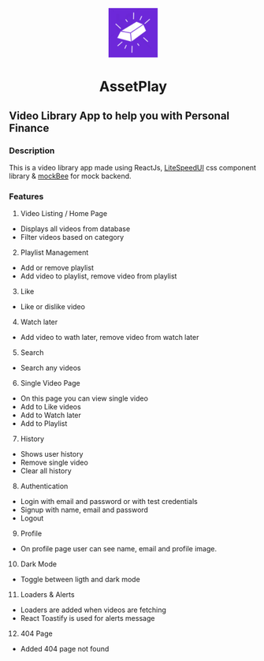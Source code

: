 <div align="center">
<img src="src/assets/logo.png" width="100" height="100" />

# AssetPlay

</div>

## Video Library App to help you with Personal Finance

### Description

This is a video library app made using ReactJs, <a href="https://github.com/Pratik1005/component-library" target="_blank">LiteSpeedUI</a> css component library & <a href="https://mockbee.netlify.app/" target="_blank">mockBee</a> for mock backend.

### Features

1. Video Listing / Home Page

- Displays all videos from database
- Filter videos based on category

2. Playlist Management

- Add or remove playlist
- Add video to playlist, remove video from playlist

3. Like

- Like or dislike video

4. Watch later

- Add video to wath later, remove video from watch later

5. Search

- Search any videos

6. Single Video Page

- On this page you can view single video
- Add to Like videos
- Add to Watch later
- Add to Playlist

7. History

- Shows user history
- Remove single video
- Clear all history

8. Authentication

- Login with email and password or with test credentials
- Signup with name, email and password
- Logout

9. Profile

- On profile page user can see name, email and profile image.

10. Dark Mode

- Toggle between ligth and dark mode

11. Loaders & Alerts

- Loaders are added when videos are fetching
- React Toastify is used for alerts message

12. 404 Page

- Added 404 page not found
